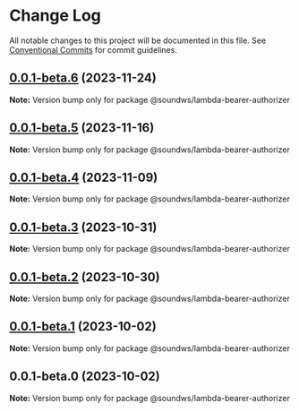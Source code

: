 # Change Log

All notable changes to this project will be documented in this file.
See [Conventional Commits](https://conventionalcommits.org) for commit guidelines.

## [0.0.1-beta.6](https://github.com/sound-ws/lambda-bearer-authorizer/compare/@soundws/lambda-bearer-authorizer@0.0.1-beta.5...@soundws/lambda-bearer-authorizer@0.0.1-beta.6) (2023-11-24)

**Note:** Version bump only for package @soundws/lambda-bearer-authorizer

## [0.0.1-beta.5](https://github.com/sound-ws/lambda-bearer-authorizer/compare/@soundws/lambda-bearer-authorizer@0.0.1-beta.4...@soundws/lambda-bearer-authorizer@0.0.1-beta.5) (2023-11-16)

**Note:** Version bump only for package @soundws/lambda-bearer-authorizer

## [0.0.1-beta.4](https://github.com/sound-ws/lambda-bearer-authorizer/compare/@soundws/lambda-bearer-authorizer@0.0.1-beta.3...@soundws/lambda-bearer-authorizer@0.0.1-beta.4) (2023-11-09)

**Note:** Version bump only for package @soundws/lambda-bearer-authorizer

## [0.0.1-beta.3](https://github.com/sound-ws/lambda-bearer-authorizer/compare/@soundws/lambda-bearer-authorizer@0.0.1-beta.2...@soundws/lambda-bearer-authorizer@0.0.1-beta.3) (2023-10-31)

**Note:** Version bump only for package @soundws/lambda-bearer-authorizer

## [0.0.1-beta.2](https://github.com/sound-ws/lambda-bearer-authorizer/compare/@soundws/lambda-bearer-authorizer@0.0.1-beta.1...@soundws/lambda-bearer-authorizer@0.0.1-beta.2) (2023-10-30)

**Note:** Version bump only for package @soundws/lambda-bearer-authorizer

## [0.0.1-beta.1](https://github.com/sound-ws/lambda-bearer-authorizer/compare/@soundws/lambda-bearer-authorizer@0.0.1-beta.0...@soundws/lambda-bearer-authorizer@0.0.1-beta.1) (2023-10-02)

**Note:** Version bump only for package @soundws/lambda-bearer-authorizer

## 0.0.1-beta.0 (2023-10-02)

**Note:** Version bump only for package @soundws/lambda-bearer-authorizer
